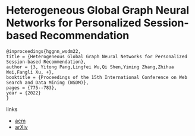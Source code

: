 # Heterogeneous Global Graph Neural Networks for Personalized Session-based Recommendation

```
@inproceedings{hggnn_wsdm22,
title = {Heterogeneous Global Graph Neural Networks for Personalized Session-based Recommendation},
author = {3, Yitong Pang,Lingfei Wu,Qi Shen,Yiming Zhang,Zhihua Wei,Fangli Xu, +},
booktitle = {Proceedings of the 15th International Conference on Web Search and Data Mining (WSDM)},
pages = {775--783},
year = {2022}
}
```

links
- [acm](https://dl.acm.org/doi/10.1145/3488560.3498505)
- [arXiv](https://arxiv.org/abs/2107.03813)
